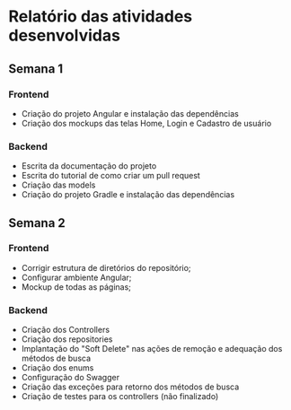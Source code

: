 # Relatório das atividades desenvolvidas

## Semana 1
### Frontend
- Criação do projeto Angular e instalação das dependências
- Criação dos mockups das telas Home, Login e Cadastro de usuário

### Backend
- Escrita da documentação do projeto
- Escrita do tutorial de como criar um pull request
- Criação das models
- Criação do projeto Gradle e instalação das dependências

## Semana 2
### Frontend
- Corrigir estrutura de diretórios do repositório;
- Configurar ambiente Angular;
- Mockup de todas as páginas;

### Backend
- Criação dos Controllers
- Criação dos repositories
- Implantação do "Soft Delete" nas ações de remoção e adequação dos métodos de busca
- Criação dos enums
- Configuração do Swagger
- Criação das exceções para retorno dos métodos de busca
- Criação de testes para os controllers (não finalizado)
